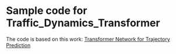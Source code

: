 # Sample code for Traffic_Dynamics_Transformer

The code is based on this work: [Transformer Network for Trajectory Prediction](https://arxiv.org/pdf/2003.08111.pdf)
